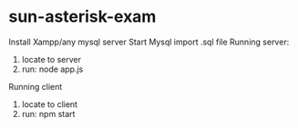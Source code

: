 # sun-asterisk-exam
Install Xampp/any mysql server
Start Mysql
import .sql file
Running server:
1. locate to server
2. run: node app.js

Running client
1. locate to client
2. run: npm start
